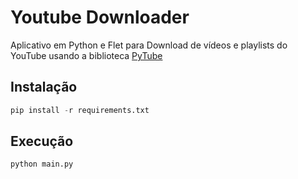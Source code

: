 # Youtube Downloader


Aplicativo em Python e Flet para Download de vídeos e playlists do YouTube usando a biblioteca [PyTube](https://github.com/nficano/pytube)

## Instalação

```python
pip install -r requirements.txt
```

## Execução

```python
python main.py
```


<!-- ```python
pyinstaller -D -F -n main -c "main.py"
```

```bash
cd /dist
```

```bash
./main
``` -->
